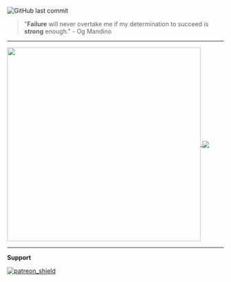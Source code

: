 
![GitHub last commit][Lastcommit]
 
> "**Failure** will never overtake me if my determination to succeed is **strong** enough."          - Og Mandino

****

<a href="https://github.com/anuraghazra/github-readme-stats">
  <img align="center" src="https://github-readme-stats.vercel.app/api/?username=sirmegamu&include_all_commits=true" width="450"/>
</a>
<a href="https://github.com/anuraghazra/github-readme-stats">
  <img align="center" src="https://github-readme-stats.vercel.app/api/top-langs/?username=sirmegamu&layout=compact&langs_count=6&hide=html,xslt" />
</a>

****

**Support**

[![patreon_shield]][patreon]

[Lastcommit]:https://img.shields.io/github/last-commit/SirMegaMU/SirMegaMU?label=%E6%9C%80%E5%90%8E%E4%BF%AE%E6%94%B9&logo=Github
[patreon_shield]:https://img.shields.io/badge/Patreon-MegaMU-orange?logo=patreon
[patreon]:https://www.patreon.com/megamu
